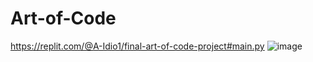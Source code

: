 # Art-of-Code
https://replit.com/@A-Idio1/final-art-of-code-project#main.py
![image](https://github.com/I-Dont-Understand/Art-of-Code/assets/150817662/4a45eccb-7c4d-494b-a026-9d402433fdfa)
